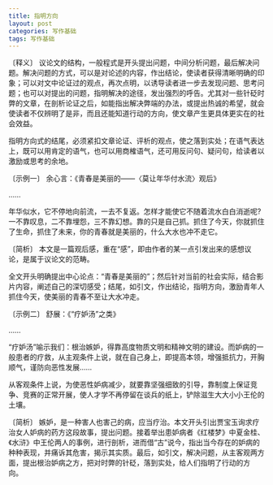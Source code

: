 ```yaml
---
title: 指明方向
layout: post
categories: 写作基础
tags: 写作基础
---
```


〔释义〕 议论文的结构，一般程式是开头提出问题，中间分析问题，最后解决问题。解决问题的方式，可以是对论述的内容，作出结论，使读者获得清晰明确的印象；可以对文中论证过的观点，再次点明，以诱导读者进一步去发现问题、思考问题；也可以对提出的问题，指明解决的途径，发出强烈的呼告。尤其对一些针砭时弊的文章，在剖析论证之后，如能指出解决弊端的办法，或提出热诚的希望，就会使读者不仅辨明了是非，而且还能知道行动的方向，使文章产生更具体更实在的社会效益。

指明方向式的结尾，必须紧扣文章论证、评析的观点，使之落到实处；在语气表达上，既可以用肯定的语气，也可以用商榷语气，还可用反问句、疑问句，给读者以激励或思考的余地。

〔示例一〕 余心言：《青春是美丽的——〈莫让年华付水流〉观后》

……

年华似水，它不停地向前流，一去不复返。怎样才能使它不随着流水白白消逝呢?一不靠叹息，二不靠埋怨，三不靠幻想。靠的只是自己抓。抓住了今天，你就抓住了生命，抓住了未来，你的青春就是美丽的，什么大水也冲不走它。

〔简析〕 本文是一篇观后感，重在“感”，即由作者的某一点引发出来的感想议论，是属于议论文的范畴。

全文开头明确提出中心论点：“青春是美丽的”；然后针对当前的社会实际，结合影片内容，阐述自己的深切感受；结尾，如引文，作出结论，指明方向，激励青年人抓住今天，使美丽的青春不至让大水冲走。

〔示例二〕 舒展：《“疗妒汤”之类》

……

“疗妒汤”喻示我们：根治嫉妒，得靠高度物质文明和精神文明的建设。而妒病的一般患者的疗救，从主观条件上说，就在自己身上，即提高本领，增强抵抗力，开胸顺气，谨防向恶性发展……

从客观条件上说，为使恶性妒病减少，就要靠坚强细致的引导，靠制度上保证竞争、竞赛的正常开展，使人才学不再停留在谈兵的纸上，铲除滋生大大小小王伦的土壤。

〔简析〕 嫉妒，是一种害人也害己的病，应当疗治。本文开头引出贾宝玉询求疗治女人妒病的药方这段故事，提出问题。接着举出患妒病者《红楼梦》中夏金桂、《水浒》中王伦两人的事例，进行剖析，进而借“古”说今，指出当今存在的妒病的种种表现，并痛诉其危害，揭示其实质。最后，如引文，解决问题，从主客观两方面，提出根治妒病之方，把对时弊的针砭，落到实处，给人们指明了行动的方向。 